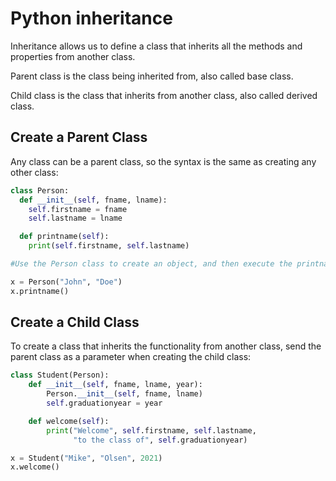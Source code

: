 # Python inheritance

Inheritance allows us to define a class that inherits all the methods and properties from another class.

Parent class is the class being inherited from, also called base class.

Child class is the class that inherits from another class, also called derived class.

## Create a Parent Class

Any class can be a parent class, so the syntax is the same as creating any other class:

```py
class Person:
  def __init__(self, fname, lname):
    self.firstname = fname
    self.lastname = lname

  def printname(self):
    print(self.firstname, self.lastname)

#Use the Person class to create an object, and then execute the printname method:

x = Person("John", "Doe")
x.printname()
```

## Create a Child Class

To create a class that inherits the functionality from another class,
send the parent class as a parameter when creating the child class:

```py
class Student(Person):
    def __init__(self, fname, lname, year):
        Person.__init__(self, fname, lname)
        self.graduationyear = year

    def welcome(self):
        print("Welcome", self.firstname, self.lastname,
              "to the class of", self.graduationyear)
```

```py
x = Student("Mike", "Olsen", 2021)
x.welcome()
```
